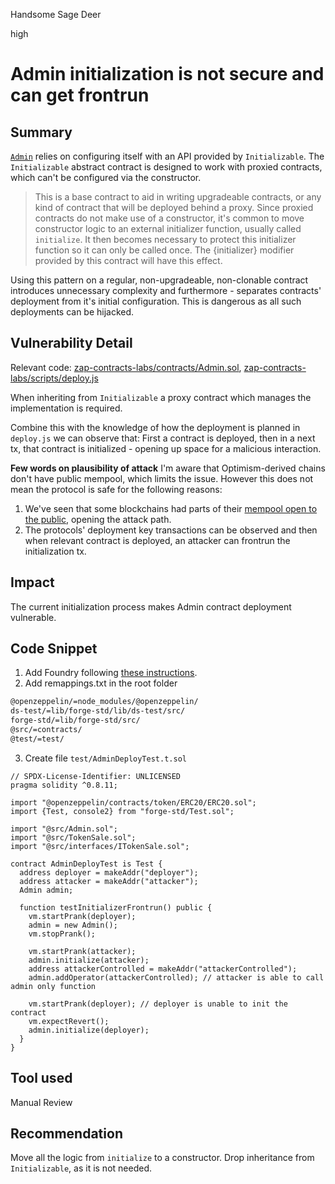 Handsome Sage Deer

high

# Admin initialization is not secure and can get frontrun

## Summary

[`Admin`](https://github.com/sherlock-audit/2024-03-zap-protocol/blob/main/zap-contracts-labs/contracts/Admin.sol) relies on configuring itself with an API provided by `Initializable`. The `Initializable` abstract contract is designed to work with proxied contracts, which can't be configured via the constructor.

> This is a base contract to aid in writing upgradeable contracts, or any kind of contract that will be deployed behind a proxy. Since proxied contracts do not make use of a constructor, it's common to move constructor logic to an external initializer function, usually called `initialize`. It then becomes necessary to protect this initializer function so it can only be called once. The {initializer} modifier provided by this contract will have this effect.

Using this pattern on a regular, non-upgradeable, non-clonable contract introduces unnecessary complexity and furthermore - separates contracts' deployment from it's initial configuration. This is dangerous as all such deployments can be hijacked.

## Vulnerability Detail
Relevant code: [zap-contracts-labs/contracts/Admin.sol](https://github.com/sherlock-audit/2024-03-zap-protocol/blob/main/zap-contracts-labs/contracts/Admin.sol#L46-L50), [zap-contracts-labs/scripts/deploy.js](https://github.com/sherlock-audit/2024-03-zap-protocol/blob/main/zap-contracts-labs/scripts/deploy.js#L79-L86)

When inheriting from `Initializable` a proxy contract which manages the implementation is required.

Combine this with the knowledge of how the deployment is planned in `deploy.js` we can observe that: First a contract is deployed, then in a next tx, that contract is initialized - opening up space for a malicious interaction.

**Few words on plausibility of attack**
I'm aware that Optimism-derived chains don't have public mempool, which limits the issue. However this does not mean the protocol is safe for the following reasons:
1. We've seen that some blockchains had parts of their [mempool open to the public](https://blockworks.co/news/jito-labs-suspends-mempool-functionality), opening the attack path.
2. The protocols' deployment key transactions can be observed and then when relevant contract is deployed, an attacker can frontrun the initialization tx.

## Impact
The current initialization process makes Admin contract deployment vulnerable.

## Code Snippet

1. Add Foundry following [these instructions](https://book.getfoundry.sh/config/hardhat#adding-foundry-to-a-hardhat-project).
2. Add remappings.txt in the root folder 
```bash
@openzeppelin/=node_modules/@openzeppelin/
ds-test/=lib/forge-std/lib/ds-test/src/
forge-std/=lib/forge-std/src/
@src/=contracts/
@test/=test/
```

3. Create file `test/AdminDeployTest.t.sol`
```sol
// SPDX-License-Identifier: UNLICENSED
pragma solidity ^0.8.11;

import "@openzeppelin/contracts/token/ERC20/ERC20.sol";
import {Test, console2} from "forge-std/Test.sol";

import "@src/Admin.sol";
import "@src/TokenSale.sol";
import "@src/interfaces/ITokenSale.sol";

contract AdminDeployTest is Test {
  address deployer = makeAddr("deployer");
  address attacker = makeAddr("attacker");
  Admin admin;

  function testInitializerFrontrun() public {
    vm.startPrank(deployer);
    admin = new Admin();
    vm.stopPrank();

    vm.startPrank(attacker);
    admin.initialize(attacker);
    address attackerControlled = makeAddr("attackerControlled");
    admin.addOperator(attackerControlled); // attacker is able to call admin only function

    vm.startPrank(deployer); // deployer is unable to init the contract
    vm.expectRevert();
    admin.initialize(deployer);
  }
}
```

## Tool used
Manual Review

## Recommendation
Move all the logic from `initialize` to a constructor. Drop inheritance from `Initializable`, as it is not needed.
